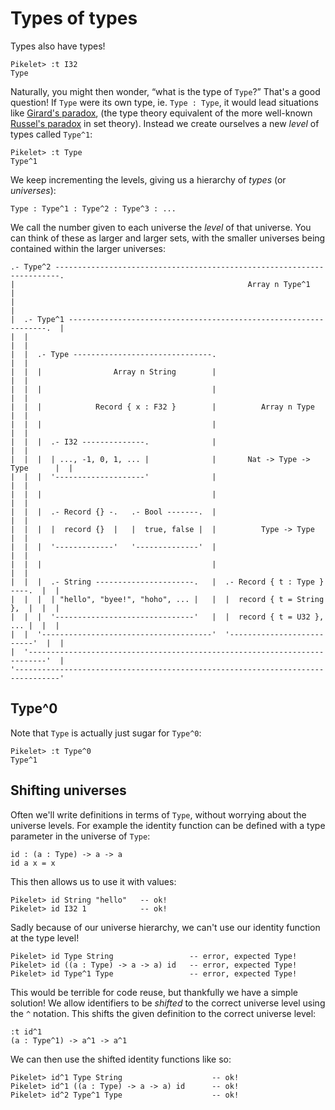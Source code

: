 # Types of types

Types also have types!

```pikelet-repl
Pikelet> :t I32
Type
```

Naturally, you might then wonder, “what is the type of `Type`?” That's a good
question! If `Type` were its own type, ie. `Type : Type`, it would lead
situations like [Girard's paradox][girards-paradox], (the type theory equivalent
of the more well-known [Russel's paradox][russels-paradox] in set theory).
Instead we create ourselves a new _level_ of types called `Type^1`:

```pikelet-repl
Pikelet> :t Type
Type^1
```

We keep incrementing the levels, giving us a hierarchy of _types_
(or _universes_):

```pikelet
Type : Type^1 : Type^2 : Type^3 : ...
```

[girards-paradox]: https://en.wikipedia.org/wiki/Girard%27s_paradox
[russels-paradox]: https://en.wikipedia.org/wiki/Russell%27s_paradox

We call the number given to each universe the _level_ of that universe. You can
think of these as larger and larger sets, with the smaller universes being
contained within the larger universes:

```
.- Type^2 -----------------------------------------------------------------------.
|                                                    Array n Type^1              |
|                                                                                |
|  .- Type^1 -----------------------------------------------------------------.  |
|  |                                                                          |  |
|  |  .- Type -------------------------------.                                |  |
|  |  |                Array n String        |                                |  |
|  |  |                                      |                                |  |
|  |  |            Record { x : F32 }        |          Array n Type          |  |
|  |  |                                      |                                |  |
|  |  |  .- I32 --------------.              |                                |  |
|  |  |  | ..., -1, 0, 1, ... |              |       Nat -> Type -> Type      |  |
|  |  |  '--------------------'              |                                |  |
|  |  |                                      |                                |  |
|  |  |  .- Record {} -.   .- Bool -------.  |                                |  |
|  |  |  |  record {}  |   |  true, false |  |          Type -> Type          |  |
|  |  |  '-------------'   '--------------'  |                                |  |
|  |  |                                      |                                |  |
|  |  |  .- String ----------------------.   |  .- Record { t : Type } ----.  |  |
|  |  |  | "hello", "byee!", "hoho", ... |   |  |  record { t = String },  |  |  |
|  |  |  '-------------------------------'   |  |  record { t = U32 }, ... |  |  |
|  |  '--------------------------------------'  '--------------------------'  |  |
|  '--------------------------------------------------------------------------'  |
'--------------------------------------------------------------------------------'
```

## Type^0

Note that `Type` is actually just sugar for `Type^0`:

```pikelet-repl
Pikelet> :t Type^0
Type^1
```

## Shifting universes

Often we'll write definitions in terms of `Type`, without worrying about the
universe levels. For example the identity function can be defined with a type
parameter in the universe of `Type`:

```
id : (a : Type) -> a -> a
id a x = x
```

This then allows us to use it with values:

```pikelet-repl
Pikelet> id String "hello"   -- ok!
Pikelet> id I32 1            -- ok!
```

Sadly because of our universe hierarchy, we can't use our identity function at
the type level!

```pikelet-repl
Pikelet> id Type String                 -- error, expected Type!
Pikelet> id ((a : Type) -> a -> a) id   -- error, expected Type!
Pikelet> id Type^1 Type                 -- error, expected Type!
```

This would be terrible for code reuse, but thankfully we have a simple solution!
We allow identifiers to be _shifted_ to the correct universe level using the `^`
notation. This shifts the given definition to the correct universe level:

```pikelet-repl
:t id^1
(a : Type^1) -> a^1 -> a^1
```

We can then use the shifted identity functions like so:

```pikelet-repl
Pikelet> id^1 Type String                    -- ok!
Pikelet> id^1 ((a : Type) -> a -> a) id      -- ok!
Pikelet> id^2 Type^1 Type                    -- ok!
```
